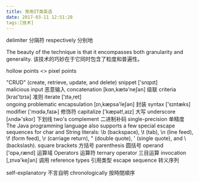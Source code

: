 ```yaml
---
title: 常用IT类英语
date: 2017-03-11 12:51:28
tags:[技术]
---
```


delimiter 分隔符
respectively 分别地

The beauty of the technique is that it encompasses both granularity and generality.
该技术的巧妙在于它同时包含了粒度和普遍性。

hollow points <> pixel points

"CRUD" (create, retrieve, update, and delete)
snippet ['snɪpɪt]  
malicious input 恶意输入
concatenation [kɑn,kætə'neʃən] 级联
criteria [kraɪ'tɪrɪə]  准则
iterate ['ɪtə,ret]  
ongoing   problematic
encapsulation [ɪn,kæpsə'leʃən] 封装
syntax ['sɪntæks]  
modifier ['mɑdə,faɪɚ] 修饰符
capitalize ['kæpət!,aɪz] 大写
underscore [ʌndɚ'skor]  下划线
two's complement 二进制补码
single-precision 单精度 
The Java programming language also supports a few special escape sequences for char and String literals: \b (backspace), \t (tab), \n (line feed), \f (form feed), \r (carriage return), \" (double quote), \' (single quote), and \\ (backslash).
square brackets 方括号
parenthesis 圆括号
operand ['ɑpə,rænd] 运算域
Operators 运算符
ternary operator 三目运算
invocation [,ɪnvə'keʃən] 调用
reference types 引用类型
escape sequence 转义序列

self-explanatory 不言自明
chronologically 按時間順序


